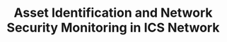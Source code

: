 ---
title: Asset Identification and Network Security Monitoring in ICS Network
permalink: "/about/archive/speakers/robert-m-lee/asset-identification-and-network-security-monitoring-in-ics-network"
layout: presentation
speaker:
- name: Robert M. Lee
  role: Security Researcher
  work: Dragos Inc.
  image: robert-m-lee-sq
id: presentation
---